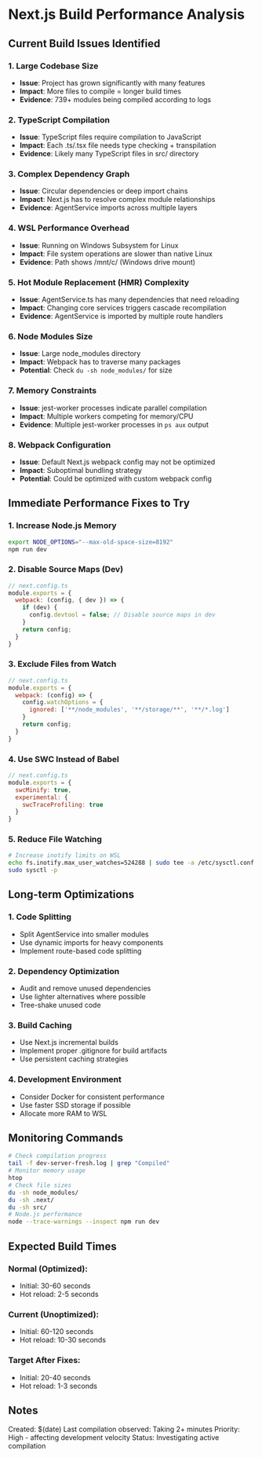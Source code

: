 # Next.js Build Performance Analysis
## Current Build Issues Identified
### 1. Large Codebase Size
- **Issue**: Project has grown significantly with many features
- **Impact**: More files to compile = longer build times
- **Evidence**: 739+ modules being compiled according to logs
### 2. TypeScript Compilation
- **Issue**: TypeScript files require compilation to JavaScript
- **Impact**: Each .ts/.tsx file needs type checking + transpilation
- **Evidence**: Likely many TypeScript files in src/ directory
### 3. Complex Dependency Graph
- **Issue**: Circular dependencies or deep import chains
- **Impact**: Next.js has to resolve complex module relationships
- **Evidence**: AgentService imports across multiple layers
### 4. WSL Performance Overhead
- **Issue**: Running on Windows Subsystem for Linux
- **Impact**: File system operations are slower than native Linux
- **Evidence**: Path shows /mnt/c/ (Windows drive mount)
### 5. Hot Module Replacement (HMR) Complexity
- **Issue**: AgentService.ts has many dependencies that need reloading
- **Impact**: Changing core services triggers cascade recompilation
- **Evidence**: AgentService is imported by multiple route handlers
### 6. Node Modules Size
- **Issue**: Large node_modules directory
- **Impact**: Webpack has to traverse many packages
- **Potential**: Check `du -sh node_modules/` for size
### 7. Memory Constraints
- **Issue**: jest-worker processes indicate parallel compilation
- **Impact**: Multiple workers competing for memory/CPU
- **Evidence**: Multiple jest-worker processes in `ps aux` output
### 8. Webpack Configuration
- **Issue**: Default Next.js webpack config may not be optimized
- **Impact**: Suboptimal bundling strategy
- **Potential**: Could be optimized with custom webpack config
## Immediate Performance Fixes to Try
### 1. Increase Node.js Memory
```bash
export NODE_OPTIONS="--max-old-space-size=8192"
npm run dev
```
### 2. Disable Source Maps (Dev)
```javascript
// next.config.ts
module.exports = {
  webpack: (config, { dev }) => {
    if (dev) {
      config.devtool = false; // Disable source maps in dev
    }
    return config;
  }
}
```
### 3. Exclude Files from Watch
```javascript
// next.config.ts
module.exports = {
  webpack: (config) => {
    config.watchOptions = {
      ignored: ['**/node_modules', '**/storage/**', '**/*.log']
    }
    return config;
  }
}
```
### 4. Use SWC Instead of Babel
```javascript
// next.config.ts
module.exports = {
  swcMinify: true,
  experimental: {
    swcTraceProfiling: true
  }
}
```
### 5. Reduce File Watching
```bash
# Increase inotify limits on WSL
echo fs.inotify.max_user_watches=524288 | sudo tee -a /etc/sysctl.conf
sudo sysctl -p
```
## Long-term Optimizations
### 1. Code Splitting
- Split AgentService into smaller modules
- Use dynamic imports for heavy components
- Implement route-based code splitting
### 2. Dependency Optimization
- Audit and remove unused dependencies
- Use lighter alternatives where possible
- Tree-shake unused code
### 3. Build Caching
- Use Next.js incremental builds
- Implement proper .gitignore for build artifacts
- Use persistent caching strategies
### 4. Development Environment
- Consider Docker for consistent performance
- Use faster SSD storage if possible
- Allocate more RAM to WSL
## Monitoring Commands
```bash
# Check compilation progress
tail -f dev-server-fresh.log | grep "Compiled"
# Monitor memory usage
htop
# Check file sizes
du -sh node_modules/
du -sh .next/
du -sh src/
# Node.js performance
node --trace-warnings --inspect npm run dev
```
## Expected Build Times
### Normal (Optimized):
- Initial: 30-60 seconds
- Hot reload: 2-5 seconds
### Current (Unoptimized):
- Initial: 60-120 seconds
- Hot reload: 10-30 seconds
### Target After Fixes:
- Initial: 20-40 seconds
- Hot reload: 1-3 seconds
## Notes
Created: $(date)
Last compilation observed: Taking 2+ minutes
Priority: High - affecting development velocity
Status: Investigating active compilation